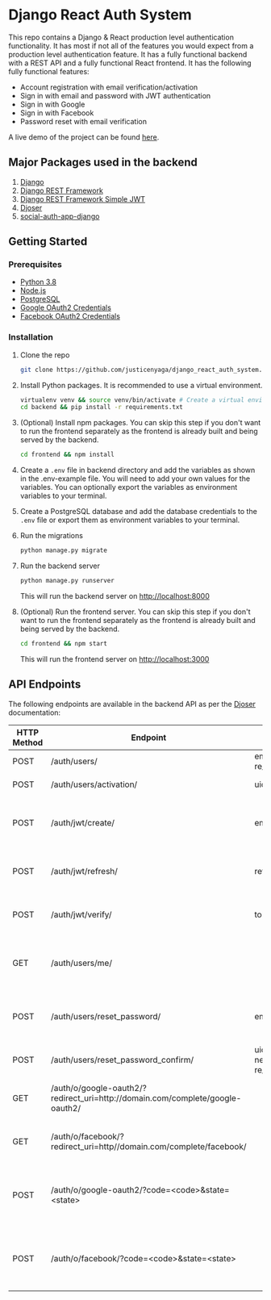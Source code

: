 <link rel="stylesheet" href="README.css" />

# Django React Auth System

This repo contains a Django & React production level authentication functionality. It has most if not all of the features you would expect from a production level authentication feature. It has a fully functional backend with a REST API and a fully functional React frontend. It has the following fully functional features:

- Account registration with email verification/activation
- Sign in with email and password with JWT authentication
- Sign in with Google
- Sign in with Facebook
- Password reset with email verification

A live demo of the project can be found [here](https://justicenyaga.pythonanywhere.com/).

## Major Packages used in the backend

1. [Django](https://www.djangoproject.com/)
2. [Django REST Framework](https://www.django-rest-framework.org/)
3. [Django REST Framework Simple JWT](https://django-rest-framework-simplejwt.readthedocs.io/en/latest/)
4. [Djoser](https://djoser.readthedocs.io/en/latest/)
5. [social-auth-app-django](https://python-social-auth.readthedocs.io/en/latest/configuration/django.html)

## Getting Started

### Prerequisites

- [Python 3.8](https://www.python.org/downloads/)
- [Node.js](https://nodejs.org/en/download/)
- [PostgreSQL](https://www.postgresql.org/download/)
- [Google OAuth2 Credentials](https://developers.google.com/identity/protocols/oauth2)
- [Facebook OAuth2 Credentials](https://developers.facebook.com/docs/facebook-login/web)

### Installation

1. Clone the repo

   ```sh
   git clone https://github.com/justicenyaga/django_react_auth_system.git && cd django_react_auth_system
   ```

2. Install Python packages. It is recommended to use a virtual environment.

   ```sh
   virtualenv venv && source venv/bin/activate # Create a virtual environment and activate it
   cd backend && pip install -r requirements.txt
   ```

3. (Optional) Install npm packages. You can skip this step if you don't want to run the frontend separately as the frontend is already built and being served by the backend.

   ```sh
   cd frontend && npm install
   ```

4. Create a `.env` file in backend directory and add the variables as shown in the .env-example file. You will need to add your own values for the variables. You can optionally export the variables as environment variables to your terminal.

5. Create a PostgreSQL database and add the database credentials to the `.env` file or export them as environment variables to your terminal.

6. Run the migrations

   ```sh
   python manage.py migrate
   ```

7. Run the backend server

   ```sh
   python manage.py runserver
   ```

   This will run the backend server on [http://localhost:8000](http://localhost:8000)

8. (Optional) Run the frontend server. You can skip this step if you don't want to run the frontend separately as the frontend is already built and being served by the backend.

   ```sh
   cd frontend && npm start
   ```

   This will run the frontend server on [http://localhost:3000](http://localhost:3000)

## API Endpoints

The following endpoints are available in the backend API as per the [Djoser](https://djoser.readthedocs.io/en/latest/base_endpoints.html) documentation:

<table>
  <colgroup>
    <col style="width: 5%">
    <col style="width: 35%">
    <col style="width: 10%">
    <col style="width: 25%">
    <col style="width: 25%">
  </colgroup>
  <thead>
    <tr>
      <th>HTTP Method</th>
      <th>Endpoint</th>
      <th>Body</th>
      <th>Headers</th>
      <th>Description</th>
    </tr>
  </thead>
  <tbody>
    <tr>
      <td>POST</td>
      <td>/auth/users/</td>
      <td>email, password, re_password</td>
      <td>Content-Type: application/json</td>
      <td>Register a new user</td>
    </tr>
    <tr>
      <td>POST</td>
      <td>/auth/users/activation/</td>
      <td>uid, token</td>
      <td>Content-Type: application/json</td>
      <td>Activate a new user</td>
    </tr>
    <tr>
      <td>POST</td>
      <td>/auth/jwt/create/</td>
      <td>email, password</td>
      <td>Content-Type: application/json</td>
      <td>Obtain a JSON web token pair for a given user</td>
    </tr>
    <tr>
      <td>POST</td>
      <td>/auth/jwt/refresh/</td>
      <td>refresh</td>
      <td>Content-Type: application/json</td>
      <td>Obtain a new access token for a given user</td>
    </tr>
    <tr>
      <td>POST</td>
      <td>/auth/jwt/verify/</td>
      <td>token</td>
      <td>Content-Type: application/json</td>
      <td>Verify a given access token</td>
    </tr>
    <tr>
      <td>GET</td>
      <td>/auth/users/me/</td>
      <td></td>
      <td>Content-Type: application/json, Authorization: JWT &lt;access_token&gt;</td>
      <td>Get the current user's details</td>
    </tr>
    <tr>
      <td>POST</td>
      <td>/auth/users/reset_password/</td>
      <td>email</td>
      <td>Content-Type: application/json</td>
      <td>Send a password reset email to a given user</td>
    </tr>
    <tr>
      <td>POST</td>
      <td>/auth/users/reset_password_confirm/</td>
      <td>uid, token, new_password, re_new_password</td>
      <td>Content-Type: application/json</td>
      <td>Reset a user's password</td>
    </tr>
    <tr>
      <td>GET</td>
      <td>/auth/o/google-oauth2/?redirect_uri=http://domain.com/complete/google-oauth2/</td>
      <td></td>
      <td>Content-Type: application/json</td>
      <td>Redirect to Google OAuth2 login page</td>
    </tr>
    <tr>
      <td>GET</td>
      <td>/auth/o/facebook/?redirect_uri=http//domain.com/complete/facebook/</td>
      <td></td>
      <td>Content-Type: application/json</td>
      <td>Redirect to Facebook OAuth2 login page</td>
    </tr>
    <tr>
      <td>POST</td>
      <td>/auth/o/google-oauth2/?code=&lt;code&gt;&state=&lt;state&gt;</td>
      <td></td>
      <td>Content-Type: application/x-www-form-urlencoded</td>
      <td>Obtain a JSON web token when using Google OAuth2</td>
    </tr>
    <tr>
      <td>POST</td>
      <td>/auth/o/facebook/?code=&lt;code&gt;&state=&lt;state&gt;</td>
      <td></td>
      <td>Content-Type: application/x-www-form-urlencoded</td>
      <td>Obtain a JSON web token when using Facebook OAuth2</td>
    </tr>
  </tbody>
</table>

